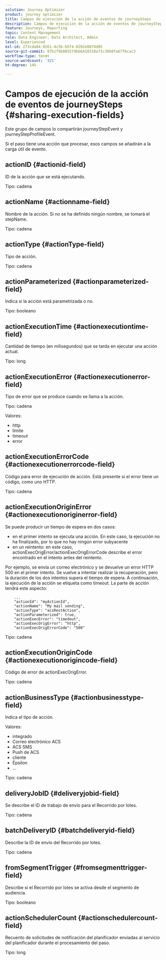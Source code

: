 ```yaml
---
solution: Journey Optimizer
product: journey optimizer
title: Campos de ejecución de la acción de eventos de journeySteps
description: Campos de ejecución de la acción de eventos de journeySteps
feature: Journeys, Reporting
topic: Content Management
role: Data Engineer, Data Architect, Admin
level: Experienced
exl-id: 273cda84-0261-4c5b-b5f4-0202e8874d05
source-git-commit: 07b1f9b885574bb6418310a71c3060fa67f6cac3
workflow-type: tm+mt
source-wordcount: '321'
ht-degree: 14%

---
```


# Campos de ejecución de la acción de eventos de journeySteps {#sharing-execution-fields}

Este grupo de campos lo compartirán journeyStepEvent y journeyStepProfileEvent.

Si el paso tiene una acción que procesar, esos campos se añadirán a la carga útil de evento.

## actionID {#actionid-field}

ID de la acción que se está ejecutando.

Tipo: cadena

## actionName {#actionname-field}

Nombre de la acción. Si no se ha definido ningún nombre, se tomará el stepName.

Tipo: cadena

## actionType {#actionType-field}

Tipo de acción.

Tipo: cadena

## actionParameterized {#actionparameterized-field}

Indica si la acción está parametrizada o no.

Tipo: booleano

## actionExecutionTime {#actionexecutiontime-field}

Cantidad de tiempo (en milisegundos) que se tarda en ejecutar una acción actual.

Tipo: long

## actionExecutionError {#actionexecutionerror-field}

Tipo de error que se produce cuando se llama a la acción.

Tipo: cadena

Valores:
* http
* límite
* timeout
* error

## actionExecutionErrorCode {#actionexecutionerrorcode-field}

Código para error de ejecución de acción. Está presente si el error tiene un código, como uno HTTP.

Tipo: cadena

## actionExecutionOriginError {#actionexecutionoriginerror-field}

Se puede producir un tiempo de espera en dos casos:

* en el primer intento se ejecuta una acción. En este caso, la ejecución no ha finalizado, por lo que no hay ningún error subyacente
* en un reintento: en este caso, actionExecOrigError/actionExecOrigErrorCode describe el error encontrado en el intento antes del reintento.

Por ejemplo, se envía un correo electrónico y se devuelve un error HTTP 500 en el primer intento. Se vuelve a intentar realizar la recuperación, pero la duración de los dos intentos supera el tiempo de espera. A continuación, la ejecución de la acción se etiqueta como timeout. La parte de acción tendrá este aspecto:

```
    ...
    "actionId": "myActionId",
    "actionName": "My mail sending",
    "actionType": "acsRestAction",
    "actionParameterized": true,
    "actionExecError": "timedout",
    "actionExecOrigError": "http",
    "actionExecOrigErrorCode": "500"
```

Tipo: cadena

## actionExecutionOriginCode {#actionexecutionorigincode-field}

Código de error de actionExecOrigError.

Tipo: cadena

## actionBusinessType {#actionbusinesstype-field}

Indica el tipo de acción.

Valores:

* integrado
* Correo electrónico ACS
* ACS SMS
* Push de ACS
* cliente
* Épsilon
* ...

Tipo: cadena

## deliveryJobID {#deliveryjobid-field}

Se describe el ID de trabajo de envío para el Recorrido por lotes.

Tipo: cadena

## batchDeliveryID {#batchdeliveryid-field}

Describe la ID de envío del Recorrido por lotes.

Tipo: cadena

## fromSegmentTrigger {#fromsegmenttrigger-field}

Describe si el Recorrido por lotes se activa desde el segmento de audiencia.

Tipo: booleano

## actionSchedulerCount {#actionschedulercount-field}

Recuento de solicitudes de notificación del planificador enviadas al servicio del planificador durante el procesamiento del paso.

Tipo: long
